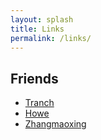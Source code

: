 ```yaml
---
layout: splash
title: Links
permalink: /links/
---
```


## Friends
- [Tranch](https://tranch.me)
- [Howe](https://zhanhao.xyz)
- [Zhangmaoxing](https://weblab.top)